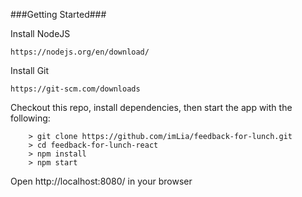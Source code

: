 ###Getting Started###

Install NodeJS
```
https://nodejs.org/en/download/
```

Install Git
```
https://git-scm.com/downloads
```

Checkout this repo, install dependencies, then start the app with the following:

```
	> git clone https://github.com/imLia/feedback-for-lunch.git
	> cd feedback-for-lunch-react
	> npm install
	> npm start
```
Open http://localhost:8080/ in your browser
